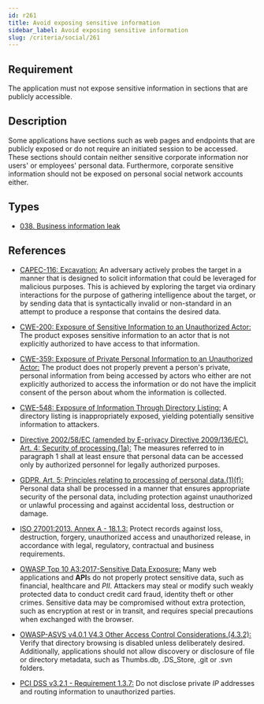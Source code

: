 ```yaml
---
id: r261
title: Avoid exposing sensitive information
sidebar_label: Avoid exposing sensitive information
slug: /criteria/social/261
---
```


## Requirement

The application must not expose
sensitive information in sections
that are publicly accessible.

## Description

Some applications have sections
such as web pages and endpoints
that are publicly exposed
or do not require
an initiated session to be accessed.
These sections
should contain neither sensitive corporate information
nor users' or employees' personal data.
Furthermore,
corporate sensitive information
should not be exposed
on personal social network accounts either.

## Types

- [038. Business information leak](/types/038)

## References

- [CAPEC-116: Excavation:](http://capec.mitre.org/data/definitions/116.html)
An adversary actively probes the target
in a manner that is designed to solicit information
that could be leveraged for malicious purposes.
This is achieved by exploring the target
via ordinary interactions
for the purpose of gathering intelligence
about the target,
or by sending data
that is syntactically invalid
or non-standard in an attempt to produce
a response that contains the desired data.

- [CWE-200: Exposure of Sensitive Information to an Unauthorized Actor:](https://cwe.mitre.org/data/definitions/200.html)
The product exposes sensitive information
to an actor that is not explicitly authorized
to have access to that information.

- [CWE-359: Exposure of Private Personal Information to an Unauthorized Actor:](https://cwe.mitre.org/data/definitions/359.html)
The product does not properly prevent
a person's private,
personal information
from being accessed by actors
who either are not explicitly authorized
to access the information
or do not have the implicit consent of the person
about whom the information is collected.

- [CWE-548: Exposure of Information Through Directory Listing:](https://cwe.mitre.org/data/definitions/548.html)
A directory listing
is inappropriately exposed,
yielding potentially sensitive information
to attackers.

- [Directive 2002/58/EC (amended by E-privacy Directive 2009/136/EC). Art. 4: Security of processing.(1a):](https://eur-lex.europa.eu/legal-content/EN/TXT/PDF/?uri=CELEX:02002L0058-20091219)
The measures referred to
in paragraph 1 shall at least
ensure that personal data
can be accessed only by authorized personnel
for legally authorized purposes.

- [GDPR. Art. 5: Principles relating to processing of personal data.(1)(f):](https://gdpr-info.eu/art-5-gdpr/)
Personal data shall be processed in a manner
that ensures appropriate security
of the personal data,
including protection against unauthorized
or unlawful processing
and against accidental loss,
destruction or damage.

- [ISO 27001:2013. Annex A - 18.1.3:](https://www.iso.org/obp/ui/#iso:std:54534:en)
Protect records against loss,
destruction, forgery,
unauthorized access
and unauthorized release,
in accordance with legal,
regulatory, contractual
and business requirements.

- [OWASP Top 10 A3:2017-Sensitive Data Exposure:](https://owasp.org/www-project-top-ten/OWASP_Top_Ten_2017/Top_10-2017_A3-Sensitive_Data_Exposure)
Many web applications and **API**s
do not properly protect sensitive data,
such as financial,
healthcare and *PII*.
Attackers may steal
or modify such weakly protected data
to conduct credit card fraud,
identity theft or other crimes.
Sensitive data may be compromised
without extra protection,
such as encryption at rest or in transit,
and requires special precautions
when exchanged with the browser.

- [OWASP-ASVS v4.0.1 V4.3 Other Access Control Considerations.(4.3.2):](https://owasp.org/www-project-application-security-verification-standard/)
Verify that directory browsing
is disabled unless deliberately desired.
Additionally,
applications should not allow discovery
or disclosure of file
or directory metadata,
such as Thumbs.db, .DS_Store, .git
or .svn folders.

- [PCI DSS v3.2.1 - Requirement 1.3.7:](https://www.pcisecuritystandards.org/documents/PCI_DSS_v3-2-1.pdf)
Do not disclose private *IP* addresses
and routing information
to unauthorized parties.
